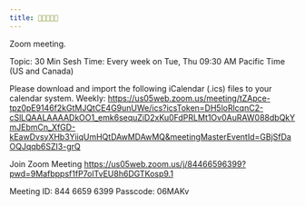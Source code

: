 ```yaml
---
title: 🧿👄🧿🫴🥚
---
```

Zoom meeting.

Topic: 30 Min Sesh
Time: Every week on Tue, Thu 09:30 AM Pacific Time (US and Canada)

Please download and import the following iCalendar (.ics) files to your calendar system.
Weekly: https://us05web.zoom.us/meeting/tZApce-tpz0pE9146f2kGtMJQtCE4G9unUWe/ics?icsToken=DH5loRlcqnC2-cSlLQAALAAAADkOO1_emk6sequZiD2xKu0FdPRLMt1Ov0AuRAW088dbQkYmJEbmCn_XfGD-kEawDvsyXHb3YiiqUmHQtDAwMDAwMQ&meetingMasterEventId=GBjSfDaOQJqqb6SZI3-grQ

Join Zoom Meeting
https://us05web.zoom.us/j/84466596399?pwd=9Mafbppsf1fP7olTvEU8h6DGTKosp9.1

Meeting ID: 844 6659 6399
Passcode: 06MAKv

